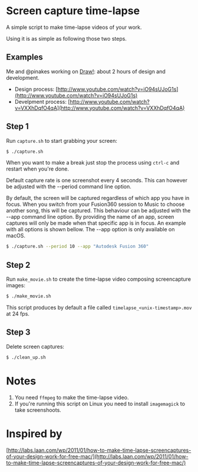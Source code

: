 
# Screen capture time-lapse

A simple script to make time-lapse videos of your work.

Using it is as simple as following those two steps.

## Examples

Me and @pinakes working on [Draw!](http://drawbang.com): about 2 hours of design and development.

* Design process: [http://www.youtube.com/watch?v=iO94sUJoG1s](http://www.youtube.com/watch?v=iO94sUJoG1s)
* Develpment process: [http://www.youtube.com/watch?v=VXXhDqfO4qA](http://www.youtube.com/watch?v=VXXhDqfO4qA)

## Step 1

Run `capture.sh` to start grabbing your screen:

```bash
$ ./capture.sh
```

When you want to make a break just stop the process using `ctrl-c` and restart when you're done.

Default capture rate is one screenshot every 4 seconds. This can however be adjusted with the --period command line option.

By default, the screen will be captured regardless of which app you have in focus. When you switch from your Fusion360 session to Music to choose another song, this will be captured. This behaviour can be adjusted with the --app command line option. By providing the name of an app, screen captures will only be made when that specific app is in focus. An example with all options is shown bellow. The --app option is only available on macOS.

```bash
$ ./capture.sh --period 10 --app "Autodesk Fusion 360"
```

## Step 2

Run `make_movie.sh` to create the time-lapse video composing screencapture images:

```bash
$ ./make_movie.sh
```

This script produces by default a file called `timelapse_<unix-timestamp>.mov` at 24 fps.

## Step 3

Delete screen captures:

```bash
$ ./clean_up.sh
```

# Notes

1. You need `ffmpeg` to make the time-lapse video.
1. If you're running this script on Linux you need to install `imagemagick` to take screenshoots.

# Inspired by

[http://labs.laan.com/wp/2011/01/how-to-make-time-lapse-screencaptures-of-your-design-work-for-free-mac/](http://labs.laan.com/wp/2011/01/how-to-make-time-lapse-screencaptures-of-your-design-work-for-free-mac/)
